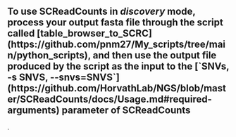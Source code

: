<h2>To use SCReadCounts in <i>discovery</i> mode, process your output fasta file through the script called [table_browser_to_SCRC](https://github.com/pnm27/My_scripts/tree/main/python_scripts), and then use the output file produced by the script as the input to the [`SNVs, -s SNVS, --snvs=SNVS`](https://github.com/HorvathLab/NGS/blob/master/SCReadCounts/docs/Usage.md#required-arguments) parameter of SCReadCounts</h2>.